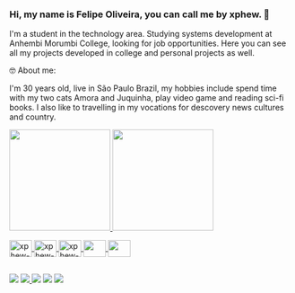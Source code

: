 ### Hi, my name is Felipe Oliveira, you can call me by xphew. 👋

<a> I'm a student in the technology area. Studying systems development at Anhembi Morumbi College, looking for job opportunities. </a>
<a> Here you can see all my projects developed in college and personal projects as well. </a>



<p>🤓 About me: <p>
<p> I'm 30 years old, live in São Paulo Brazil, my hobbies include spend time with my two cats Amora and Juquinha, play video game and reading sci-fi books. I also like to travelling in my vocations for descovery news cultures and country. <p>
  


 <div>
  <a href="https://github.com/xphew">
  <img height="180em" src="https://github-readme-stats.vercel.app/api?username=xphew&show_icons=true&theme=dark&include_all_commits=true&count_private=true"/>
  <img height="180em" src="https://github-readme-stats.vercel.app/api/top-langs/?username=xphew&layout=compact&langs_count=16&theme=dark"/>        
</div>

<p> </p>

<div>
 <img align="center" alt="xphew-html" height="30" width="40" src="https://cdn.jsdelivr.net/gh/devicons/devicon/icons/html5/html5-plain-wordmark.svg"/>          
 <img align="center" alt="xphew-css" height="30" width="40"  src="https://cdn.jsdelivr.net/gh/devicons/devicon/icons/css3/css3-plain-wordmark.svg"/>
 <img align="center" alt="xphew-javas" height="30" width="40" src="https://cdn.jsdelivr.net/gh/devicons/devicon/icons/javascript/javascript-plain.svg"/>          
 <img align="center" alt=" " height="30" width="40" src="https://cdn.jsdelivr.net/gh/devicons/devicon/icons/mysql/mysql-original.svg"/>                   
 <img align="center" alt=" " height="30" width="40" src="https://cdn.jsdelivr.net/gh/devicons/devicon/icons/java/java-original.svg"/>         
</div>

##

<div>
  <a href="https://www.linkedin.com/in/felipe-oliveira-033a1322b/" target="_blank"><img src="https://img.shields.io/badge/-LinkedIn-%230077B5?style=for-the-badge&logo=linkedin&logoColor=white" target="_blank"></a> 
  <a href="https://www.hackerrank.com/aboutphew"><img src="https://img.shields.io/badge/-Hackerrank-2EC866?style=for-the-badge&logo=HackerRank&logoColor=white"</a>
 	<a href="https://www.twitch.tv/xpheww" target="_blank"><img src="https://img.shields.io/badge/Twitch-9146FF?style=for-the-badge&logo=twitch&logoColor=white" target="_blank"></a>
   <a href="https://instagram.com/xphew" target="_blank"><img src="https://img.shields.io/badge/-Instagram-%23E4405F?style=for-the-badge&logo=instagram&logoColor=white" target="_blank"></a>
   <a href="https://twitter.com/xphew"><img src="https://img.shields.io/badge/Twitter-%231DA1F2.svg?style=for-the-badge&logo=Twitter&logoColor=white"></a>
 </div>
